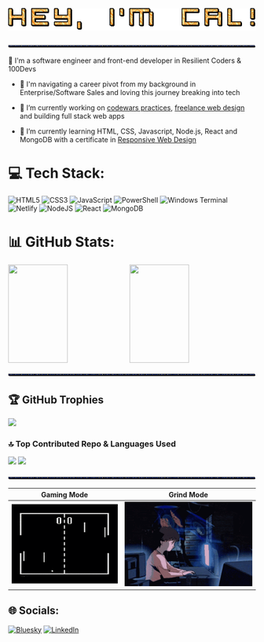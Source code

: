 ## ![](https://github.com/CodingWCal/codingwcal/blob/main/text%20(2).gif) 
![](https://github.com/CodingWCal/codingwcal/blob/main/text%20(3).gif) 

👋 I'm a software engineer and front-end developer in Resilient Coders & 100Devs

- 💬 I'm navigating a career pivot from my background in Enterprise/Software Sales and loving this journey breaking into tech
  
- 🔭 I’m currently working on [codewars practices](https://github.com/CodingWCal/codewars-practices), [freelance web design](https://calvin-van-creations.netlify.app/) and building full stack web apps
  
- 🌱 I’m currently learning HTML, CSS, Javascript, Node.js, React and MongoDB with a certificate in [Responsive Web Design](https://www.linkedin.com/in/calvin-van-001/overlay/1737645262773/single-media-viewer/?profileId=ACoAABAtN4gBzdUkaaAEr7B9-c5zPwP7-zOpCFw)

# 💻 Tech Stack:
![HTML5](https://img.shields.io/badge/html5-%23E34F26.svg?style=for-the-badge&logo=html5&logoColor=white) ![CSS3](https://img.shields.io/badge/css3-%231572B6.svg?style=for-the-badge&logo=css3&logoColor=white) ![JavaScript](https://img.shields.io/badge/javascript-%23323330.svg?style=for-the-badge&logo=javascript&logoColor=%23F7DF1E) ![PowerShell](https://img.shields.io/badge/PowerShell-%235391FE.svg?style=for-the-badge&logo=powershell&logoColor=white) ![Windows Terminal](https://img.shields.io/badge/Windows%20Terminal-%234D4D4D.svg?style=for-the-badge&logo=windows-terminal&logoColor=white) ![Netlify](https://img.shields.io/badge/netlify-%23000000.svg?style=for-the-badge&logo=netlify&logoColor=#00C7B7) ![NodeJS](https://img.shields.io/badge/node.js-6DA55F?style=for-the-badge&logo=node.js&logoColor=white) ![React](https://img.shields.io/badge/react-%2320232a.svg?style=for-the-badge&logo=react&logoColor=%2361DAFB) ![MongoDB](https://img.shields.io/badge/MongoDB-%234ea94b.svg?style=for-the-badge&logo=mongodb&logoColor=white)

# 📊 GitHub Stats:
<div class='container'; style="display: flex; flex-direction: row;">
<img style="height: 200px; width: 49%;" class="img" src="https://github-readme-stats.vercel.app/api?username=CodingWCal&theme=tokyonight&hide_border=false&include_all_commits=false&count_private=false" />
<img style="height: 200px; width: 49%;" class="img" src="https://github-readme-stats.vercel.app/api/top-langs/?username=user&theme=tokyonight&langs_count=8&layout=compact" />
</div>

![](https://github.com/CodingWCal/codingwcal/blob/main/text%20(3).gif) 

## 🏆 GitHub Trophies
![](https://github-profile-trophy.vercel.app/?username=CodingWCal&theme=tokyonight&no-frame=true&no-bg=false&margin-w=4)

### 🔝 Top Contributed Repo & Languages Used
![](https://github-contributor-stats.vercel.app/api?username=CodingWCal&limit=5&theme=dark&combine_all_yearly_contributions=true) ![](https://github-readme-stats.vercel.app/api/top-langs/?username=CodingWCal&theme=tokyonight&hide_border=false&include_all_commits=false&count_private=false&layout=compact)

![](https://github.com/CodingWCal/codingwcal/blob/main/text%20(3).gif) 

Gaming Mode            |  Grind Mode
:-------------------------:|:-------------------------:
![](https://github.com/CodingWCal/codingwcal/blob/main/pong%20gif.gif)  |  ![](https://github.com/CodingWCal/codingwcal/blob/main/coding-gif-github.gif)


## 🌐 Socials:
[![Bluesky](https://img.shields.io/badge/bluesky-0285FF?style=for-the-badge&logo=bluesky&logoColor=%23FFFFFF)](https://bsky.app/profile/codingwcal.bsky.social) [![LinkedIn](https://img.shields.io/badge/LinkedIn-%230077B5.svg?logo=linkedin&logoColor=white)](https://linkedin.com/in/calvin-van-001/) 

<!-- Proudly created with GPRM ( https://gprm.itsvg.in ) -->


<!--
**CodingWCal/codingwcal** is a ✨ _special_ ✨ repository because its `README.md` (this file) appears on your GitHub profile.

Here are some ideas to get you started:

- 🔭 I’m currently working on ...
- 🌱 I’m currently learning ...
- 👯 I’m looking to collaborate on ...
- 🤔 I’m looking for help with ...
- 💬 Ask me about ...
- 📫 How to reach me: ...
- 😄 Pronouns: ...
- ⚡ Fun fact: ...
-->
